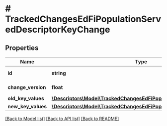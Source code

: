 # # TrackedChangesEdFiPopulationServedDescriptorKeyChange

## Properties

Name | Type | Description | Notes
------------ | ------------- | ------------- | -------------
**id** | **string** | Resource identifier | [optional]
**change_version** | **float** | Change version | [optional]
**old_key_values** | [**\Descriptors\Model\TrackedChangesEdFiPopulationServedDescriptorKey**](TrackedChangesEdFiPopulationServedDescriptorKey.md) |  | [optional]
**new_key_values** | [**\Descriptors\Model\TrackedChangesEdFiPopulationServedDescriptorKey**](TrackedChangesEdFiPopulationServedDescriptorKey.md) |  | [optional]

[[Back to Model list]](../../README.md#models) [[Back to API list]](../../README.md#endpoints) [[Back to README]](../../README.md)
